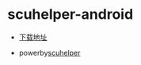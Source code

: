 # scuhelper-android

- [下载地址](https://github.com/2239559319/scuhelper-android/releases)

- powerby[scuhelper](https://github.com/2239559319/scuhelper)
